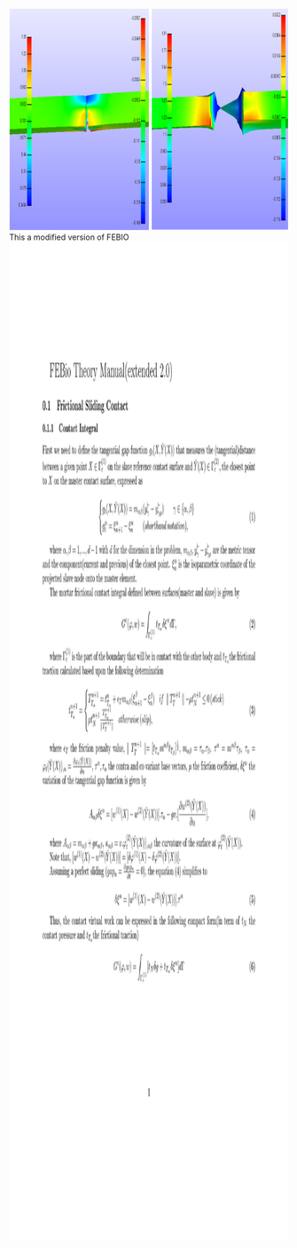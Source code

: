 
 <br>
<img src="largedeformationteartest.png" alt="Example" width="1000" height="400" />
 </br>
 This a modified version of FEBIO 
 <br>
 <img src="0001.jpg" alt="Example" width="2500" height="1800" />
 </br>

